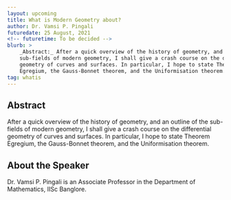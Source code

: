 ```yaml
---
layout: upcoming
title: What is Modern Geometry about?
author: Dr. Vamsi P. Pingali
futuredate: 25 August, 2021
<!-- futuretime: To be decided -->
blurb: >
    _Abstract:_ After a quick overview of the history of geometry, and an outline of the
    sub-fields of modern geometry, I shall give a crash course on the differential
    geometry of curves and surfaces. In particular, I hope to state Theorem
    Egregium, the Gauss-Bonnet theorem, and the Uniformisation theorem.
tag: whatis
---
```



## Abstract

After a quick overview of the history of geometry, and an outline of the
sub-fields of modern geometry, I shall give a crash course on the differential
geometry of curves and surfaces. In particular, I hope to state Theorem
Egregium, the Gauss-Bonnet theorem, and the Uniformisation theorem.

## About the Speaker

Dr. Vamsi P. Pingali is an Associate Professor in the Department of Mathematics, IISc Banglore.
